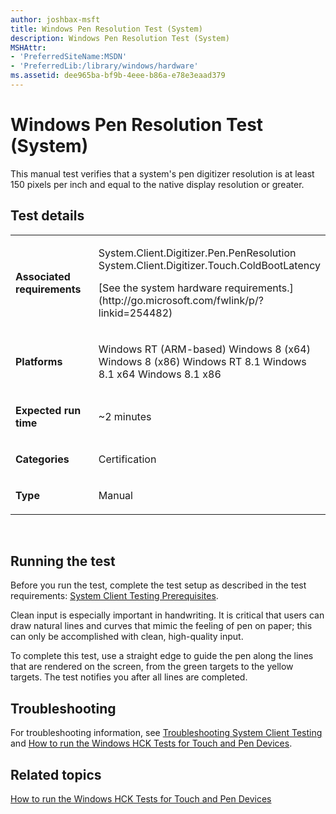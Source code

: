 ```yaml
---
author: joshbax-msft
title: Windows Pen Resolution Test (System)
description: Windows Pen Resolution Test (System)
MSHAttr:
- 'PreferredSiteName:MSDN'
- 'PreferredLib:/library/windows/hardware'
ms.assetid: dee965ba-bf9b-4eee-b86a-e78e3eaad379
---
```


# Windows Pen Resolution Test (System)


This manual test verifies that a system's pen digitizer resolution is at least 150 pixels per inch and equal to the native display resolution or greater.

## Test details


<table>
<colgroup>
<col width="50%" />
<col width="50%" />
</colgroup>
<tbody>
<tr class="odd">
<td><p><strong>Associated requirements</strong></p></td>
<td><p>System.Client.Digitizer.Pen.PenResolution System.Client.Digitizer.Touch.ColdBootLatency</p>
<p>[See the system hardware requirements.](http://go.microsoft.com/fwlink/p/?linkid=254482)</p></td>
</tr>
<tr class="even">
<td><p><strong>Platforms</strong></p></td>
<td><p>Windows RT (ARM-based) Windows 8 (x64) Windows 8 (x86) Windows RT 8.1 Windows 8.1 x64 Windows 8.1 x86</p></td>
</tr>
<tr class="odd">
<td><p><strong>Expected run time</strong></p></td>
<td><p>~2 minutes</p></td>
</tr>
<tr class="even">
<td><p><strong>Categories</strong></p></td>
<td><p>Certification</p></td>
</tr>
<tr class="odd">
<td><p><strong>Type</strong></p></td>
<td><p>Manual</p></td>
</tr>
</tbody>
</table>

 

## Running the test


Before you run the test, complete the test setup as described in the test requirements: [System Client Testing Prerequisites](system-client-testing-prerequisites.md).

Clean input is especially important in handwriting. It is critical that users can draw natural lines and curves that mimic the feeling of pen on paper; this can only be accomplished with clean, high-quality input.

To complete this test, use a straight edge to guide the pen along the lines that are rendered on the screen, from the green targets to the yellow targets. The test notifies you after all lines are completed.

## Troubleshooting


For troubleshooting information, see [Troubleshooting System Client Testing](troubleshooting-system-client-testing.md) and [How to run the Windows HCK Tests for Touch and Pen Devices](how-to-run-the-windows-hck-tests-for-touch-and-pen-devices.md#hiderrors).

## Related topics


[How to run the Windows HCK Tests for Touch and Pen Devices](how-to-run-the-windows-hck-tests-for-touch-and-pen-devices.md)

 

 







